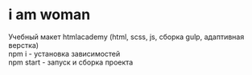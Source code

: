# i am woman
Учебный макет htmlacademy (html, scss, js, сборка gulp, адаптивная верстка)<br>
npm i - установка зависимостей<br>
npm start - запуск и сборка проекта
